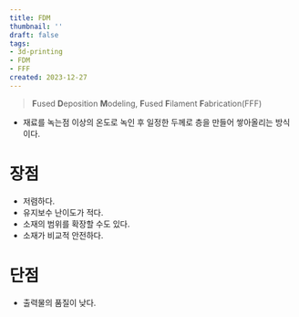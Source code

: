 ```yaml
---
title: FDM
thumbnail: ''
draft: false
tags:
- 3d-printing
- FDM
- FFF
created: 2023-12-27
---
```



 > 
 > **F**used **D**eposition **M**odeling, **F**used **F**ilament **F**abrication(FFF)

* 재료를 녹는점 이상의 온도로 녹인 후 일정한 두께로 층을 만들어 쌓아올리는 방식이다.

# 장점

* 저렴하다.
* 유지보수 난이도가 적다.
* 소재의 범위를 확장할 수도 있다.
* 소재가 비교적 안전하다.

# 단점

* 출력물의 품질이 낮다.

